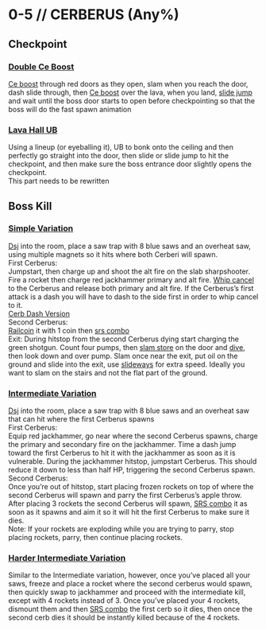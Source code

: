 # 0-5 // CERBERUS (Any%)
## Checkpoint

### [Double Ce Boost](https://youtu.be/t32Djfbqi70)
[Ce boost](http://localhost:8080/guides/speedrun-tech.html#ce-boost-core-eject-boost) through red doors as they open, slam when you reach the door, dash slide through, then [Ce boost](http://localhost:8080/guides/speedrun-tech.html#ce-boost-core-eject-boost) over the lava, when you land, [slide jump](http://localhost:8080/guides/speedrun-tech.html#slide-jump) and wait until the boss door starts to open before checkpointing so that the boss will do the fast spawn animation
### [Lava Hall UB](https://youtu.be/7KOZgVpFU9k)
Using a lineup (or eyeballing it), UB to bonk onto the ceiling and then perfectly go straight into the door, then slide or slide jump to hit the checkpoint, and then make sure the boss entrance door slightly opens the checkpoint.<br />
This part needs to be rewritten

## Boss Kill
### [Simple Variation](https://www.youtube.com/watch?v=oB-7rGVHKnU)
[Dsj](http://localhost:8080/guides/speedrun-tech.html#dsj-dash-slide-jump) into the room, place a saw trap with 8 blue saws and an overheat saw, using multiple magnets so it hits where both Cerberi will spawn.<br />
First Cerberus:<br />
Jumpstart, then charge up and shoot the alt fire on the slab sharpshooter. Fire a rocket then charge red jackhammer primary and alt fire. [Whip cancel](http://localhost:8080/guides/speedrun-tech.html#whip-cancel) to the Cerberus and release both primary and alt fire. If the Cerberus’s first attack is a dash you will have to dash to the side first in order to whip cancel to it. <br />
[Cerb Dash Version](https://youtu.be/oB-7rGVHKnU)<br />
Second Cerberus:<br />
[Railcoin](http://localhost:8080/guides/speedrun-tech.html#railcoins) it with 1 coin then [srs combo](http://localhost:8080/guides/speedrun-tech.html#srs-combo)<br />
Exit: During hitstop from the second Cerberus dying start charging the green shotgun. Count four pumps, then [slam store](http://localhost:8080/guides/speedrun-tech.html#slam-store) on the door and [dive](http://localhost:8080/guides/speedrun-tech.html#dives), then look down and over pump. Slam once near the exit, put oil on the ground and slide into the exit, use [slideways](http://localhost:8080/guides/speedrun-tech.html#slideways) for extra speed. Ideally you want to slam on the stairs and not the flat part of the ground.<br />
### [Intermediate Variation](https://youtu.be/KGV218RLHEo)
[Dsj](http://localhost:8080/guides/speedrun-tech.html#dsj-dash-slide-jump) into the room, place a saw trap with 8 blue saws and an overheat saw that can hit where the first Cerberus spawns <br />
First Cerberus:<br />
Equip red jackhammer, go near where the second Cerberus spawns, charge the primary and secondary fire on the jackhammer. Time a dash jump toward the first Cerberus to hit it with the jackhammer as soon as it is vulnerable. During the jackhammer hitstop, jumpstart Cerberus. This should reduce it down to less than half HP, triggering the second Cerberus spawn.<br />
Second Cerberus:<br />
Once you’re out of hitstop, start placing frozen rockets on top of where the second Cerberus will spawn and parry the first Cerberus’s apple throw. After placing 3 rockets the second Cerberus will spawn, [SRS combo](http://localhost:8080/guides/speedrun-tech.html#srs-combo) it as soon as it spawns and aim it so it will hit the first Cerberus to make sure it dies.<br />
Note: If your rockets are exploding while you are trying to parry, stop placing rockets, parry, then continue placing rockets.<br />
### [Harder Intermediate Variation](https://youtu.be/KGV218RLHEo&t=13s)
Similar to the Intermediate variation, however, once you’ve placed all your saws, freeze and place a rocket where the second cerberus would spawn, then quickly swap to jackhammer and proceed with the intermediate kill, except with 4 rockets instead of 3. Once you’ve placed your 4 rockets, dismount them and then [SRS combo](http://localhost:8080/guides/speedrun-tech.html#srs-combo) the first cerb so it dies, then once the second cerb dies it should be instantly killed because of the 4 rockets.
